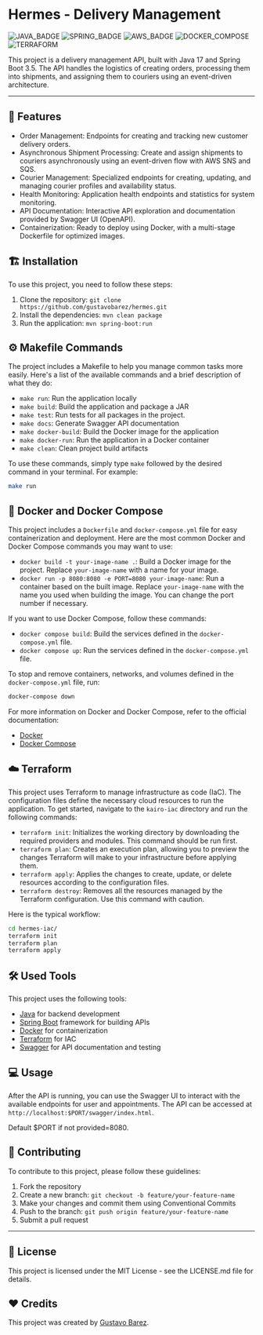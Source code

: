 # Hermes - Delivery Management

![JAVA_BADGE](https://img.shields.io/badge/java-%23ED8B00.svg?style=for-the-badge&logo=openjdk&logoColor=white)
![SPRING_BADGE](https://img.shields.io/badge/spring-%236DB33F.svg?style=for-the-badge&logo=spring&logoColor=white)
![AWS_BADGE](https://img.shields.io/badge/AWS-%23FF9900.svg?style=for-the-badge&logo=amazon-aws&logoColor=white)
![DOCKER_COMPOSE](https://img.shields.io/badge/Docker%20Compose-%231d63ed.svg?style=for-the-badge&logo=docker&logoColor=white)
![TERRAFORM](https://img.shields.io/badge/Terraform-%23623ce4.svg?style=for-the-badge&logo=terraform&logoColor=white)

This project is a delivery management API, built with Java 17 and Spring Boot 3.5. The API handles the logistics of creating orders, processing them into shipments, and assigning them to couriers using an event-driven architecture.

---

## 🚀 Features

- Order Management: Endpoints for creating and tracking new customer delivery orders.
- Asynchronous Shipment Processing: Create and assign shipments to couriers asynchronously using an event-driven flow with AWS SNS and SQS.
- Courier Management: Specialized endpoints for creating, updating, and managing courier profiles and availability status.
- Health Monitoring: Application health endpoints and statistics for system monitoring.
- API Documentation: Interactive API exploration and documentation provided by Swagger UI (OpenAPI).
- Containerization: Ready to deploy using Docker, with a multi-stage Dockerfile for optimized images.

## 🏗️ Installation

To use this project, you need to follow these steps:

1. Clone the repository: `git clone https://github.com/gustavobarez/hermes.git`
2. Install the dependencies: `mvn clean package`
3. Run the application: `mvn spring-boot:run`

## ⚙️ Makefile Commands

The project includes a Makefile to help you manage common tasks more easily. Here's a list of the available commands and a brief description of what they do:

- `make run`: Run the application locally
- `make build`: Build the application and package a JAR
- `make test`: Run tests for all packages in the project.
- `make docs`: Generate Swagger API documentation
- `make docker-build`: Build the Docker image for the application
- `make docker-run`: Run the application in a Docker container
- `make clean`: Clean project build artifacts

To use these commands, simply type `make` followed by the desired command in your terminal. For example:

```sh
make run
```

## 🐳 Docker and Docker Compose

This project includes a `Dockerfile` and `docker-compose.yml` file for easy containerization and deployment. Here are the most common Docker and Docker Compose commands you may want to use:

- `docker build -t your-image-name .`: Build a Docker image for the project. Replace `your-image-name` with a name for your image.
- `docker run -p 8080:8080 -e PORT=8080 your-image-name`: Run a container based on the built image. Replace `your-image-name` with the name you used when building the image. You can change the port number if necessary.

If you want to use Docker Compose, follow these commands:

- `docker compose build`: Build the services defined in the `docker-compose.yml` file.
- `docker compose up`: Run the services defined in the `docker-compose.yml` file.

To stop and remove containers, networks, and volumes defined in the `docker-compose.yml` file, run:

```sh
docker-compose down
```

For more information on Docker and Docker Compose, refer to the official documentation:

- [Docker](https://docs.docker.com/)
- [Docker Compose](https://docs.docker.com/compose/)

## ☁️ Terraform

This project uses Terraform to manage infrastructure as code (IaC). The configuration files define the necessary cloud resources to run the application. To get started, navigate to the `kairo-iac` directory and run the following commands:

- `terraform init`: Initializes the working directory by downloading the required providers and modules. This command should be run first.
- `terraform plan`: Creates an execution plan, allowing you to preview the changes Terraform will make to your infrastructure before applying them.
- `terraform apply`: Applies the changes to create, update, or delete resources according to the configuration files.
- `terraform destroy`: Removes all the resources managed by the Terraform configuration. Use this command with caution.

Here is the typical workflow:

```sh
cd hermes-iac/
terraform init
terraform plan
terraform apply
```

## 🛠️ Used Tools

This project uses the following tools:

- [Java](https://docs.oracle.com/en/java/javase/21/) for backend development
- [Spring Boot](https://docs.spring.io/spring-boot/index.html) framework for building APIs
- [Docker](https://docs.docker.com/) for containerization
- [Terraform](https://developer.hashicorp.com/terraform/docs) for IAC
- [Swagger](https://swagger.io/) for API documentation and testing

## 💻 Usage

After the API is running, you can use the Swagger UI to interact with the available endpoints for user and appointments. The API can be accessed at `http://localhost:$PORT/swagger/index.html`.

Default $PORT if not provided=8080.

## 🤝 Contributing

To contribute to this project, please follow these guidelines:

1. Fork the repository
2. Create a new branch: `git checkout -b feature/your-feature-name`
3. Make your changes and commit them using Conventional Commits
4. Push to the branch: `git push origin feature/your-feature-name`
5. Submit a pull request

---

## 📝 License

This project is licensed under the MIT License - see the LICENSE.md file for details.

## ❤️ Credits

This project was created by [Gustavo Barez](https://github.com/gustavobarez).